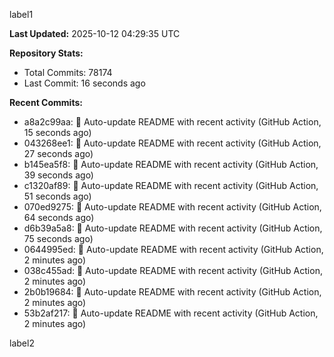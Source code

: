 
label1 
<!-- ACTIVITY_START -->
**Last Updated:** 2025-10-12 04:29:35 UTC

**Repository Stats:**
- Total Commits: 78174
- Last Commit: 16 seconds ago

**Recent Commits:**
- a8a2c99aa: 🤖 Auto-update README with recent activity (GitHub Action, 15 seconds ago)
- 043268ee1: 🤖 Auto-update README with recent activity (GitHub Action, 27 seconds ago)
- b145ea5f8: 🤖 Auto-update README with recent activity (GitHub Action, 39 seconds ago)
- c1320af89: 🤖 Auto-update README with recent activity (GitHub Action, 51 seconds ago)
- 070ed9275: 🤖 Auto-update README with recent activity (GitHub Action, 64 seconds ago)
- d6b39a5a8: 🤖 Auto-update README with recent activity (GitHub Action, 75 seconds ago)
- 0644995ed: 🤖 Auto-update README with recent activity (GitHub Action, 2 minutes ago)
- 038c455ad: 🤖 Auto-update README with recent activity (GitHub Action, 2 minutes ago)
- 2b0b19684: 🤖 Auto-update README with recent activity (GitHub Action, 2 minutes ago)
- 53b2af217: 🤖 Auto-update README with recent activity (GitHub Action, 2 minutes ago)
<!-- ACTIVITY_END -->

label2
